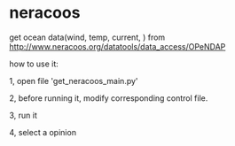 neracoos
========

get ocean data(wind, temp, current,  )  from http://www.neracoos.org/datatools/data_access/OPeNDAP


how to use it:


1, open file 'get_neracoos_main.py' 

2, before running it, modify corresponding control file. 

3, run it

4, select a opinion 
